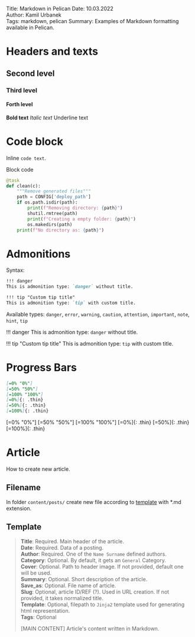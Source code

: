 Title: Markdown in Pelican
Date: 10.03.2022   
Author: Kamil Urbanek   
Tags: markdown, pelican
Summary: Examples of Markdown formatting available in Pelican.

# Headers and texts

## Second level

### Third level

#### Forth level

**Bold text**
_Italic text_
Underline text

# Code block

Inline `code text`.

Block code

```python
@task
def clean(c):
    """Remove generated files"""
    path = CONFIG['deploy_path']
    if os.path.isdir(path):
        print(f"Removing directory: {path}")
        shutil.rmtree(path)
        print(f"Creating a empty folder: {path}")
        os.makedirs(path)
    print(f"No directory as: {path}")
```

# Admonitions

Syntax:

```markdown
!!! danger
This is admonition type: `danger` without title.

!!! tip "Custom tip title"
This is admonition type: `tip` with custom title.
```

Available types: `danger`, `error`, `warning`, `caution`, `attention`, `important`, `note`, `hint`, `tip`

!!! danger
This is admonition type: `danger` without title.

!!! tip "Custom tip title"
This is admonition type: `tip` with custom title.

# Progress Bars

```markdown
[=0% "0%"]
[=50% "50%"]
[=100% "100%"]
[=0%]{: .thin}
[=50%]{: .thin}
[=100%]{: .thin}
```

[=0% "0%"]
[=50% "50%"]
[=100% "100%"]
[=0%]{: .thin}
[=50%]{: .thin}
[=100%]{: .thin}

# Article

How to create new article.

## Filename

In folder `content/posts/` create new file according to [template](#template) with *.md extension.

## Template

> **Title**: Required. Main header of the article.  
> **Date**: Required. Data of a posting.  
> **Author**: Required. One of the `Name Surname` defined authors.  
> **Category**: Optional. By default, it gets an `General` Category.  
> **Cover**: Optional. Path to header image. If not provided, default one will be used.  
> **Summary**: Optional. Short description of the article.    
> **Save_as**: Optional. File name of article.  
> **Slug**: Optional, article ID/REF (?). Used in URL creation. If not provided, it takes normalized title.    
> **Template**: Optional, filepath to `Jinja2` template used for generating html representation.  
> **Tags**: Optional
>
> [MAIN CONTENT]
> Article's content written in Markdown.


